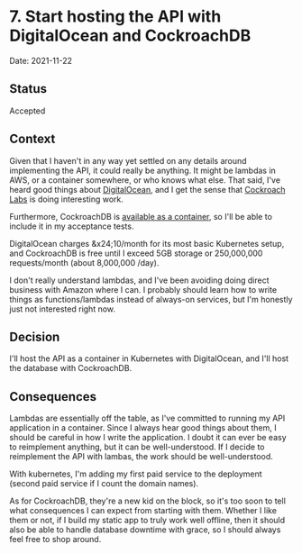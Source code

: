 # 7. Start hosting the API with DigitalOcean and CockroachDB

Date: 2021-11-22

## Status

Accepted

## Context

Given that I haven't in any way yet settled on any details around
implementing the API, it could really be anything. It might be lambdas
in AWS, or a container somewhere, or who knows what else. That said,
I've heard good things about [DigitalOcean][1], and I get the sense
that [Cockroach Labs][2] is doing interesting work.

[1]: https://www.digitalocean.com/
[2]: https://www.cockroachlabs.com/

Furthermore, CockroachDB is [available as a container][3], so I'll be
able to include it in my acceptance tests.

[3]: https://hub.docker.com/r/cockroachdb/cockroach/

DigitalOcean charges &x24;10/month for its most basic Kubernetes setup,
and CockroachDB is free until I exceed 5GB storage or 250,000,000
requests/month (about 8,000,000 /day).

I don't really understand lambdas, and I've been avoiding doing direct
business with Amazon where I can. I probably should learn how to write
things as functions/lambdas instead of always-on services, but I'm
honestly just not interested right now.

## Decision

I'll host the API as a container in Kubernetes with DigitalOcean, and
I'll host the database with CockroachDB.

## Consequences

Lambdas are essentially off the table, as I've committed to running my
API application in a container. Since I always hear good things about
them, I should be careful in how I write the application. I doubt it can
ever be easy to reimplement anything, but it can be well-understood.
If I decide to reimplement the API with lambas, the work should be
well-understood.

With kubernetes, I'm adding my first paid service to the deployment
(second paid service if I count the domain names).

As for CockroachDB, they're a new kid on the block, so it's too soon to
tell what consequences I can expect from starting with them. Whether I
like them or not, if I build my static app to truly work well offline,
then it should also be able to handle database downtime with grace, so I
should always feel free to shop around.
